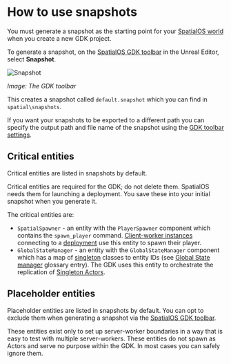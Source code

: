 # How to use snapshots

You must generate a snapshot as the starting point for your [SpatialOS world]({{urlRoot}}/content/glossary#spatialos-world) when you create a new GDK project.

To generate a snapshot, on the [SpatialOS GDK toolbar]({{urlRoot}}/content/toolbars.md) in the Unreal Editor, select **Snapshot**.

![Snapshot]({{assetRoot}}assets/screen-grabs/snapshot.png)

_Image: The GDK toolbar_

This creates a snapshot called `default.snapshot` which you can find in `spatial\snapshots`.

If you want your snapshots to be exported to a different path you can specify the output path and file name of the snapshot using the [GDK toolbar settings]({{urlRoot}}/content/toolbars.md).

## Critical entities

Critical entities are listed in snapshots by default.

Critical entities are required for the GDK; do not delete them. SpatialOS needs them for launching a deployment. You save these into your initial snapshot when you generate it.

The critical entities are:

* `SpatialSpawner` - an entity with the `PlayerSpawner` component which contains the `spawn_player` command. [Client-worker instances]({{urlRoot}}/content/glossary#worker) connecting to a [deployment]({{urlRoot}}/content/glossary#deployment) use this entity to spawn their player.
* `GlobalStateManager` - an entity with the `GlobalStateManager` component which has a map of [singleton]({{urlRoot}}/content/singleton-actors.md) classes to entity IDs (see [Global State manager]({{urlRoot}}/content/glossary#global-state-manager) glossary entry). The GDK uses this entity to orchestrate the replication of [Singleton Actors]({{urlRoot}}/content/singleton-actors.md).

## Placeholder entities
Placeholder entities are listed in snapshots by default. You can opt to exclude them when generating a snapshot via the [SpatialOS GDK toolbar]({{urlRoot}}/content/toolbars.md).

These entities exist only to set up server-worker boundaries in a way that is easy to test with multiple server-workers. These entities do not spawn as Actors and serve no purpose within the GDK. In most cases you can safely ignore them.